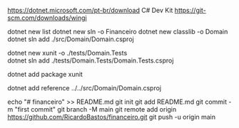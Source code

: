 https://dotnet.microsoft.com/pt-br/download
C# Dev Kit
https://git-scm.com/downloads/wingi

dotnet new list
dotnet new sln -o Financeiro
dotnet new classlib -o Domain
dotnet sln add ./src/Domain/Domain.csproj

dotnet new xunit -o ./tests/Domain.Tests  
dotnet sln add ./tests/Domain.Tests/Domain.Tests.csproj

dotnet add package xunit

dotnet add reference ../../src/Domain/Domain.csproj



echo "# financeiro" >> README.md
git init
git add README.md
git commit -m "first commit"
git branch -M main
git remote add origin https://github.com/RicardoBastos/financeiro.git
git push -u origin main